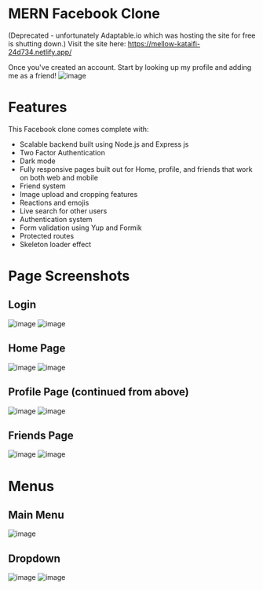 # MERN Facebook Clone

(Deprecated - unfortunately Adaptable.io which was hosting the site for free is shutting down.) 
Visit the site here: https://mellow-kataifi-24d734.netlify.app/

Once you've created an account. Start by looking up my profile and adding me as a friend!
![image](https://user-images.githubusercontent.com/49764019/211648334-d59bfd5f-2c27-42ca-b145-0ad7d7e2caec.png)

# Features

This Facebook clone comes complete with:
* Scalable backend built using Node.js and Express js
* Two Factor Authentication
* Dark mode
* Fully responsive pages built out for Home, profile, and friends that work on both web and mobile
* Friend system
* Image upload and cropping features
* Reactions and emojis
* Live search for other users
* Authentication system
* Form validation using Yup and Formik
* Protected routes
* Skeleton loader effect


# Page Screenshots

## Login
![image](https://user-images.githubusercontent.com/49764019/212972982-70d5e222-7c40-496d-9c82-48ad0344f8c3.png)
![image](https://user-images.githubusercontent.com/49764019/212973145-6ccea72a-6653-404d-ae2c-4a1a19d2b6fe.png)


## Home Page
![image](https://user-images.githubusercontent.com/49764019/211646638-090dbe6f-a033-4f24-a343-67c8bb8eca32.png)
![image](https://user-images.githubusercontent.com/49764019/211647434-c02b8ff5-03b4-4b7f-9031-90caa1414687.png)


## Profile Page (continued from above)
![image](https://user-images.githubusercontent.com/49764019/211646900-f25bb0ae-ba11-40f3-9707-d9d7e2996ee3.png)
![image](https://user-images.githubusercontent.com/49764019/211647562-bd2909d3-4a26-49b8-b64f-0867bb7cf4fc.png)


## Friends Page
![image](https://user-images.githubusercontent.com/49764019/211647049-8213327e-a5a2-4cd4-b9d5-ac686ce79a12.png)
![image](https://user-images.githubusercontent.com/49764019/211647622-aa068109-a29f-4e0d-80e1-c4ef9af7c3bf.png)


# Menus

## Main Menu
![image](https://user-images.githubusercontent.com/49764019/211647750-7114a7b1-dd27-4244-bcc6-abf081585452.png)

## Dropdown
![image](https://user-images.githubusercontent.com/49764019/211647854-9e572251-f8ee-40b9-8df3-31f09a87d4e7.png)
![image](https://user-images.githubusercontent.com/49764019/211647901-4e2c5e9d-8123-41bf-89d8-6a9b0ab8b657.png)



